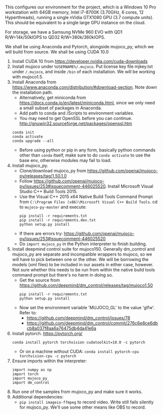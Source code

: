 This configures our environment for the project, which is a Windows 10 Pro workstation with 64GB memory, Intel i7-8700K (3.70GHz, 6 cores, 12 Hyperthreads), running a single nVidia GTX1080 GPU (3.7 compute units). This should be equivalent to a single large GPU instance on the cloud.

For storage, we have a Samsung NVMe 960 EVO with QD1 R/W=14k/50kIOPS to QD32 R/W=380k/360kIOPS.

We shall be using Anaconda and Pytorch, alongside mujoco_py, which we will build from source. We shall be using CUDA 10.0

1. Install CUDA 10 from https://developer.nvidia.com/cuda-downloads
1. Install mujoco under ```%USERNAME%/.mujoco```. Put license key file mjkey.txt under ```/.mujoco```, and inside ```/bin``` of each installation. We will be working with mujoco1.5.
1. Install Anaconda from https://www.anaconda.com/distribution/#download-section. Note down the installation path.
    * Alternatively, get miniconda from https://docs.conda.io/en/latest/miniconda.html, since we only need a small subset of packages in Anaconda.
    * Add path to conda and /Scripts to environment variables.
    * You may need to get OpenSSL before you can continue. http://gnuwin32.sourceforge.net/packages/openssl.htm
    ```
    conda init
    conda activate
    conda upgrade --all
    ```
    * Before using python or pip in any form, basically python commands other than ```conda``` itself, make sure to do ```conda activate``` to use the base env, otherwise modules may fail to load.
1. Install mujoco_py.
    * Clone/download mujoco_py from https://github.com/openai/mujoco-py/releases/tag/1.50.1.0
    * Follow https://github.com/openai/mujoco-py/issues/253#issuecomment-446025520. Install Microsoft Visual Studio C++ Build Tools 2015.
    * Use the Visual C++ 2015 x64 Native Build Tools Command Prompt from ```C:\Program Files (x86)\Microsoft Visual C++ Build Tools```. cd to ```mujoco-py-master``` and execute:
        ```
        pip install -r requirements.txt
        pip install -r requirements.dev.txt
        python setup.py install
        ```
    * If there are errors try: https://github.com/openai/mujoco-py/issues/253#issuecomment-446025520
    * Do ```import mujoco_py``` in the Python interpreter to finish building.
1. Install deepmind control suite for mujoco150. Generally dm_control and mujoco_py are separate and incompatible wrappers to mujoco, so we will have to pick between one or the other. We will be borrowing the models (xml files) to be included in our assets in either case, however. Not sure whether this needs to be run from within the native build tools command prompt but there's no harm in doing so.
    * Get the source from https://github.com/deepmind/dm_control/releases/tag/mujoco1.50
        ```
        pip install -r requirements.txt
        python setup.py install
        ```
    * Now set the environment variable 'MUJOCO_GL' to the value 'glfw'. Refer to:
        * https://github.com/deepmind/dm_control/issues/78
        * https://github.com/deepmind/dm_control/commit/276c6e8ce6dbcb8a037f8aa6a76475db4da41e6a
1. Install pytorch. https://pytorch.org/
    ```
    conda install pytorch torchvision cudatoolkit=10.0 -c pytorch
    ```
    * Or on a machine without CUDA: ```conda install pytorch-cpu torchvision-cpu -c pytorch```
1. Ensure imports within the interpreter:
    ```
    import numpy as np
    import torch
    import mujoco_py
    import dm_control
    ```
1. Run one of the samples from mujoco_py and make sure it works.
1. Additional dependencies:
    * ```pip install imageio-ffmpeg``` to record video. Write still fails silently for mujoco_py. We'll use some other means like OBS to record.
    